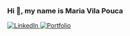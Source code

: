 ### Hi 👋, my name is Maria Vila Pouca 

<div id="badges">
  <a href="https://www.linkedin.com/in/maria-vila-pouca-76551a11a/">
    <img src="https://img.shields.io/badge/LinkedIn-blue?style=for-the-badge&logo=linkedin&logoColor=white" alt="LinkedIn"/>
  </a>
  <a href="https://mcpvilapouca.github.io/">
    <img src="https://badgen.net/badge/Portfolio/:orange?icon=chrome" alt="Portfolio"/>
</div>

<!--
**mcpvilapouca/mcpvilapouca** is a ✨ _special_ ✨ repository because its `README.md` (this file) appears on your GitHub profile.

Here are some ideas to get you started:

- 🔭 I’m currently working on ...
- 🌱 I’m currently learning ...
- 👯 I’m looking to collaborate on ...
- 🤔 I’m looking for help with ...
- 💬 Ask me about ...
- 📫 How to reach me: ...
- 😄 Pronouns: ...
- ⚡ Fun fact: ...
-->
